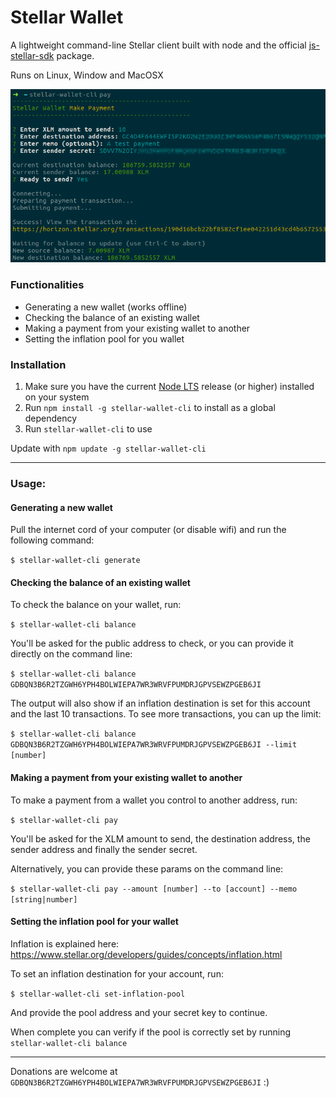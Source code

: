 # Stellar Wallet

A lightweight command-line Stellar client built with node and the official [js-stellar-sdk](https://stellar.github.io/js-stellar-sdk/) package.

Runs on Linux, Window and MacOSX

![Network diagram](screenshot.png)

### Functionalities
- Generating a new wallet (works offline)
- Checking the balance of an existing wallet
- Making a payment from your existing wallet to another
- Setting the inflation pool for you wallet

### Installation
1. Make sure you have the current [Node LTS](https://nodejs.org/en/) release (or higher) installed on your system
2. Run `npm install -g stellar-wallet-cli` to install as a global dependency
3. Run `stellar-wallet-cli` to use

Update with `npm update -g stellar-wallet-cli`

---

### Usage:

#### Generating a new wallet

Pull the internet cord of your computer (or disable wifi) and run the following command:

`$ stellar-wallet-cli generate`

#### Checking the balance of an existing wallet

To check the balance on your wallet, run:

`$ stellar-wallet-cli balance`

You'll be asked for the public address to check, or you can provide it directly on the command line:

`$ stellar-wallet-cli balance GDBQN3B6R2TZGWH6YPH4BOLWIEPA7WR3WRVFPUMDRJGPVSEWZPGEB6JI`

The output will also show if an inflation destination is set for this account and the last 10 transactions.
To see more transactions, you can up the limit:

`$ stellar-wallet-cli balance GDBQN3B6R2TZGWH6YPH4BOLWIEPA7WR3WRVFPUMDRJGPVSEWZPGEB6JI --limit [number]`

#### Making a payment from your existing wallet to another

To make a payment from a wallet you control to another address, run:

`$ stellar-wallet-cli pay`

You'll be asked for the XLM amount to send, the destination address, the sender address and finally the sender secret.

Alternatively, you can provide these params on the command line:

`$ stellar-wallet-cli pay --amount [number] --to [account] --memo [string|number]`

#### Setting the inflation pool for your wallet

Inflation is explained here: https://www.stellar.org/developers/guides/concepts/inflation.html

To set an inflation destination for your account, run:

`$ stellar-wallet-cli set-inflation-pool`

And provide the pool address and your secret key to continue.

When complete you can verify if the pool is correctly set by running `stellar-wallet-cli balance`

---

Donations are welcome at `GDBQN3B6R2TZGWH6YPH4BOLWIEPA7WR3WRVFPUMDRJGPVSEWZPGEB6JI` :)